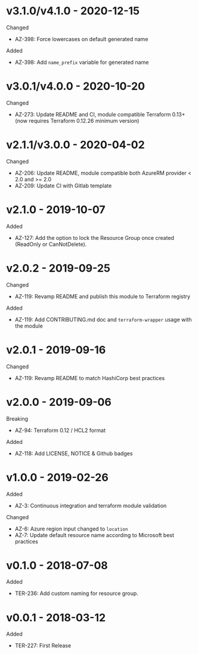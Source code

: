 # v3.1.0/v4.1.0 - 2020-12-15

Changed
  * AZ-398: Force lowercases on default generated name

Added
  * AZ-398: Add `name_prefix` variable for generated name

# v3.0.1/v4.0.0 - 2020-10-20

Changed
  * AZ-273: Update README and CI, module compatible Terraform 0.13+ (now requires Terraform 0.12.26 minimum version)

# v2.1.1/v3.0.0 - 2020-04-02

Changed
  * AZ-206: Update README, module compatible both AzureRM provider < 2.0 and >= 2.0
  * AZ-209: Update CI with Gitlab template

# v2.1.0 - 2019-10-07

Added
  * AZ-127: Add the option to lock the Resource Group once created (ReadOnly or CanNotDelete).

# v2.0.2 - 2019-09-25

Changed
  * AZ-119: Revamp README and publish this module to Terraform registry

Added
  * AZ-119: Add CONTRIBUTING.md doc and `terraform-wrapper` usage with the module

# v2.0.1 - 2019-09-16

Changed
  * AZ-119: Revamp README to match HashiCorp best practices

# v2.0.0 - 2019-09-06

Breaking
  * AZ-94: Terraform 0.12 / HCL2 format

Added
  * AZ-118: Add LICENSE, NOTICE & Github badges
	  
# v1.0.0 - 2019-02-26

Added
  * AZ-3: Continuous integration and terraform module validation

Changed
  * AZ-6: Azure region input changed to `location`
  * AZ-7: Update default resource name according to Microsoft best practices

# v0.1.0 - 2018-07-08

Added
  * TER-236: Add custom naming for resource group.

# v0.0.1 - 2018-03-12

Added
  * TER-227: First Release
